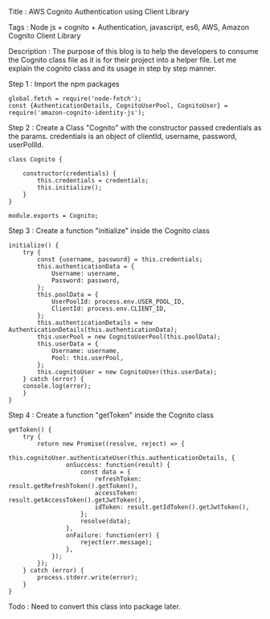 Title : AWS Cognito Authentication using Client Library


Tags : Node js + cognito + Authentication, javascript, es6, AWS, Amazon Cognito Client Library


Description : The purpose of this blog is to help the developers to consume the Cognito class file as it is for their project into a helper file.
Let me explain the cognito class and its usage in step by step manner.


Step 1 : Import the npm packages

    global.fetch = require('node-fetch');
    const {AuthenticationDetails, CognitoUserPool, CognitoUser} = require('amazon-cognito-identity-js');

Step 2 : Create a Class "Cognito" with the constructor passed credentials as the params. credentials is an object of clientId, username, password, userPollId.

    class Cognito {
        
        constructor(credentials) {
            this.credentials = credentials;
            this.initialize();
        }
    }

    module.exports = Cognito;

Step 3 : Create a function "initialize" inside the Cognito class

    initialize() {
        try {
            const {username, password} = this.credentials;
            this.authenticationData = {
                Username: username,
                Password: password,
            };
            this.poolData = {
                UserPoolId: process.env.USER_POOL_ID,
                ClientId: process.env.CLIENT_ID,
            };
            this.authenticationDetails = new AuthenticationDetails(this.authenticationData);
            this.userPool = new CognitoUserPool(this.poolData);
            this.userData = {
                Username: username,
                Pool: this.userPool,
            };
            this.cognitoUser = new CognitoUser(this.userData);
        } catch (error) {
        console.log(error);
        }
    }

Step 4 : Create a function "getToken" inside the Cognito class

    getToken() {
        try {
            return new Promise((resolve, reject) => {
                this.cognitoUser.authenticateUser(this.authenticationDetails, {
                    onSuccess: function(result) {
                        const data = {
                            refreshToken: result.getRefreshToken().getToken(),
                            accessToken: result.getAccessToken().getJwtToken(),
                            idToken: result.getIdToken().getJwtToken(),
                        };
                        resolve(data);
                    },
                    onFailure: function(err) {
                        reject(err.message);
                    },
                });
            });
        } catch (error) {
            process.stderr.write(error);
        }
    }

Todo : Need to convert this class into package later.
